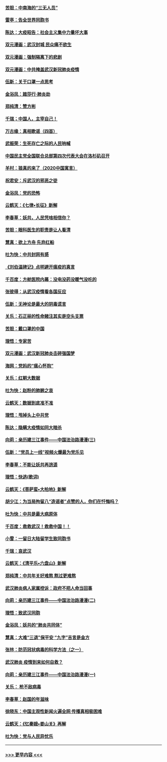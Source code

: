 #### [苦胆：中南海的“三无人员”](../pages/nsc993/n11862997.md?t=02121933) 
#### [雷亭：告全世界同胞书](../pages/nsc993/n11862572.md?t=02121933) 
#### [陈达：大疫昭告：社会主义集中力量坏大事](../pages/nsc993/n11859419.md?t=02121933) 
#### [双元漫画：武汉封城 民众痛不欲生](../pages/nsc993/n11859287.md?t=02121933) 
#### [双元漫画：强制隔离下的悲剧](../pages/nsc993/n11859244.md?t=02121933) 
#### [双元漫画：中共掩盖武汉新冠肺炎疫情](../pages/nsc993/n11858249.md?t=02121933) 
#### [伍新：关于口罩一点思考](../pages/nsc993/n11859195.md?t=02121933) 
#### [金浴凤：踏莎行‧肺炎劫](../pages/nsc993/n11858227.md?t=02121933) 
#### [郑纯清：赞方彬](../pages/nsc993/n11856803.md?t=02121933) 
#### [千瑞；中国人，主宰自己！](../pages/nsc993/n11856793.md?t=02121933) 
#### [万古缘：真相歌谣（四首）](../pages/nsc993/n11856263.md?t=02121933) 
#### [武振荣：生死存亡之际的人民呐喊](../pages/nsc993/n11856256.md?t=02121933) 
#### [中国民主党全国联合总部第四次代表大会在洛杉矶召开](../pages/nsc993/n11856344.md?t=02121933) 
#### [羊村：狼真的来了（2020中国寓言）](../pages/nsc993/n11856229.md?t=02121933) 
#### [祝君安：斥武汉的邪恶之徒](../pages/nsc993/n11855861.md?t=02121933) 
#### [金浴凤：党的恐怖](../pages/nsc993/n11855849.md?t=02121933) 
#### [云鹤天：《七律▪长征》新解](../pages/nsc993/n11855479.md?t=02121933) 
#### [李春草：妖共，人民凭啥相信你？](../pages/nsc993/n11855196.md?t=02121933) 
#### [苦胆：眼科医生的职责是让人看清](../pages/nsc993/n11853840.md?t=02121933) 
#### [慧真：欲上方舟 先弃红船](../pages/nsc993/n11853483.md?t=02121933) 
#### [吐为快：中共封网有感](../pages/nsc993/n11852575.md?t=02121933) 
#### [《刘伯温碑记》点明避开瘟疫的真言](../pages/nsc993/n11852128.md?t=02121933) 
#### [千百度：方舱医院内幕：没电没药没暖气没吃的](../pages/nsc993/n11850211.md?t=02121933) 
#### [张彼得：从武汉疫情看各国反应](../pages/nsc993/n11850102.md?t=02121933) 
#### [伍新：无神论是最大的阴毒谎言](../pages/nsc993/n11846129.md?t=02121933) 
#### [关乐：石正丽的性命赌注其实是空头支票](../pages/nsc993/n11846109.md?t=02121933) 
#### [苦胆：戴口罩的中国](../pages/nsc993/n11845576.md?t=02121933) 
#### [理悟：专家苦](../pages/nsc993/n11845564.md?t=02121933) 
#### [双元漫画：武汉新冠肺炎击碎强国梦](../pages/nsc993/n11843320.md?t=02121933) 
#### [海网：党妈的“瘟心怀抱”](../pages/nsc993/n11840740.md?t=02121933) 
#### [关乐：红朝大数据](../pages/nsc993/n11840675.md?t=02121933) 
#### [吐为快：赵粉的肺腑之哀](../pages/nsc993/n11840618.md?t=02121933) 
#### [云鹤天：数据到底准不准](../pages/nsc993/n11840325.md?t=02121933) 
#### [理悟：甩掉头上中共党](../pages/nsc993/n11838826.md?t=02121933) 
#### [陈达：隐瞒大疫情如同大暗杀](../pages/nsc993/n11838771.md?t=02121933) 
#### [向莉：亲历建三江事件——中国法治路漫漫(三)](../pages/nsc993/n11831825.md?t=02121933) 
#### [伍新：“党员上一线”视频火爆最为党乐见](../pages/nsc993/n11838200.md?t=02121933) 
#### [李春草：不能让妖共再逍遥](../pages/nsc993/n11838102.md?t=02121933) 
#### [理悟：快逃(歌词)](../pages/nsc993/n11838083.md?t=02121933) 
#### [云鹤天：《菩萨蛮▪大柏地》新解](../pages/nsc993/n11838059.md?t=02121933) 
#### [胡少江：为当局拘留八“造谣者”点赞的人，你们在忏悔吗？](../pages/nsc993/n11836801.md?t=02121933) 
#### [吐为快：中共是最大病原体](../pages/nsc993/n11836748.md?t=02121933) 
#### [千百度：救救武汉！救救中国！！](../pages/nsc993/n11836145.md?t=02121933) 
#### [小雪：一留日大陆留学生致同胞书](../pages/nsc993/n11834624.md?t=02121933) 
#### [千瑞：哀武汉](../pages/nsc993/n11833647.md?t=02121933) 
#### [云鹤天：《清平乐▪六盘山》新解](../pages/nsc993/n11833611.md?t=02121933) 
#### [郑纯清：中共年关好难熬 熬过更难熬](../pages/nsc993/n11833489.md?t=02121933) 
#### [武汉肺炎病人家属控诉：政府不把人命当回事](../pages/nsc993/n11833205.md?t=02121933) 
#### [向莉：亲历建三江事件——中国法治路漫漫(二)](../pages/nsc993/n11829102.md?t=02121933) 
#### [理悟：致武汉同胞](../pages/nsc993/n11831522.md?t=02121933) 
#### [金浴凤：妖共的“肺炎共同体”](../pages/nsc993/n11829448.md?t=02121933) 
#### [慧真：大难“三退”保平安 “九字”吉言是金方](../pages/nsc993/n11829501.md?t=02121933) 
#### [张林：防范冠状病毒的科学方法（之一）](../pages/nsc993/n11828618.md?t=02121933) 
#### [武汉肺炎 疫情到来如何自救？](../pages/nsc993/n11827632.md?t=02121933) 
#### [向莉：亲历建三江事件——中国法治路漫漫(一)](../pages/nsc993/n11827190.md?t=02121933) 
#### [关乐： 枪不敌病毒](../pages/nsc993/n11826746.md?t=02121933) 
#### [李春草：赵国的年滋味](../pages/nsc993/n11826321.md?t=02121933) 
#### [徐晓东：中国主观性新闻火遍全网 传播真相极困难](../pages/nsc993/n11826508.md?t=02121933) 
#### [云鹤天：《忆秦娥▪娄山关》再解](../pages/nsc993/n11824682.md?t=02121933) 
#### [吐为快：党与人民异忧乐](../pages/nsc993/n11824660.md?t=02121933) 

----
#### [ >>> 更早内容 <<< ](../indexes/nsc993-earlier.md)
